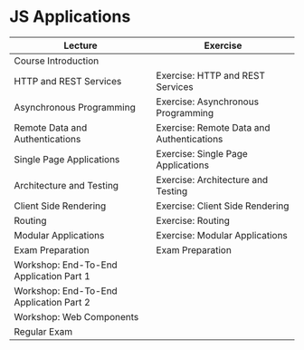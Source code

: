 # JS Applications

| Lecture                           | Exercise                                    |
|-----------------------------------|---------------------------------------------|
| Course Introduction               |                                             |
| HTTP and REST Services            | Exercise: HTTP and REST Services            |
| Asynchronous Programming          | Exercise: Asynchronous Programming          |
| Remote Data and Authentications   | Exercise: Remote Data and Authentications   |
| Single Page Applications          | Exercise: Single Page Applications          |
| Architecture and Testing          | Exercise: Architecture and Testing          |
| Client Side Rendering             | Exercise: Client Side Rendering             |
| Routing                           | Exercise: Routing                           |
| Modular Applications              | Exercise: Modular Applications              |
| Exam Preparation                  | Exam Preparation                            |
| Workshop: End-To-End Application Part 1 |                                         |
| Workshop: End-To-End Application Part 2 |                                         |
| Workshop: Web Components          |                                             |
| Regular Exam                      |                                             |
